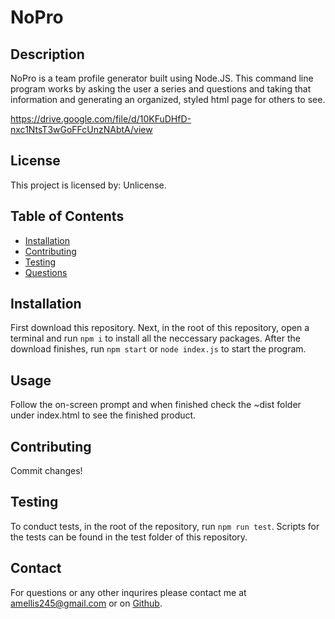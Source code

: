 # **NoPro**

## Description

NoPro is a team profile generator built using Node.JS. This command line program works by asking the user a series and questions and taking that information and generating an organized, styled html page for others to see.

https://drive.google.com/file/d/10KFuDHfD-nxc1NtsT3wGoFFcUnzNAbtA/view

## License

This project is licensed by: Unlicense.

## Table of Contents

- [Installation](#installation)
- [Contributing](#contributing)
- [Testing](#testing)
- [Questions](#questions)

## Installation

First download this repository. Next, in the root of this repository, open a terminal and run `npm i` to install all the neccessary packages. After the download finishes, run `npm start` or `node index.js` to start the program.

## Usage

Follow the on-screen prompt and when finished check the ~dist folder under index.html to see the finished product.

## Contributing

Commit changes!

## Testing

To conduct tests, in the root of the repository, run `npm run test`. Scripts for the tests can be found in the test folder of this repository.

## Contact

For questions or any other inqurires please contact me at amellis245@gmail.com
or on [Github](https://www.github.com/aellis07).

